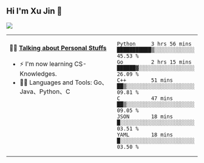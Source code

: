 
## Hi I'm Xu Jin 👋
![](https://komarev.com/ghpvc/?username=jiayouxujin&color=brightgreen&label=PROFILE+VIEWS)



<table align="center">
<tr>
<td valign="top" width="60%">

#### 🏋️‍♀️ <a href="https://github.com/jiayouxujin" target="_blank">Talking about Personal Stuffs</a>
<!-- recent_releases starts -->

- ⚡  I'm now learning CS-Knowledges.  
- 🏊‍♂️ Languages and Tools: Go、Java、Python、C
<!-- recent_releases ends -->
</td>
<td>
 
<!--START_SECTION:waka-->

```text
Python     3 hrs 56 mins   ███████████▒░░░░░░░░░░░░░   45.53 %
Go         2 hrs 15 mins   ██████▓░░░░░░░░░░░░░░░░░░   26.09 %
C++        51 mins         ██▒░░░░░░░░░░░░░░░░░░░░░░   09.81 %
C          47 mins         ██▒░░░░░░░░░░░░░░░░░░░░░░   09.05 %
JSON       18 mins         █░░░░░░░░░░░░░░░░░░░░░░░░   03.51 %
YAML       18 mins         █░░░░░░░░░░░░░░░░░░░░░░░░   03.50 %
```

<!--END_SECTION:waka-->
 
</td>
</tr>
</table>






